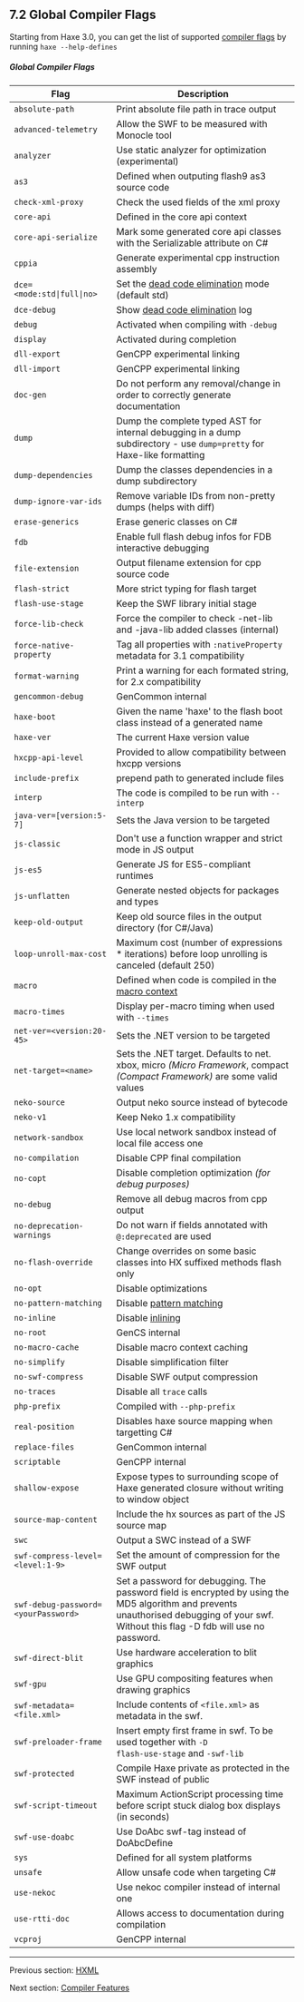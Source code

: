 ## 7.2 Global Compiler Flags

Starting from Haxe 3.0, you can get the list of supported [compiler flags](lf-condition-compilation.md) by running `haxe --help-defines`

##### Global Compiler Flags
 
 Flag  |  Description 
 --- | ---
<code>absolute-path</code>  |  Print absolute file path in trace output 
<code>advanced-telemetry</code>   |  Allow the SWF to be measured with Monocle tool 
<code>analyzer</code>   |  Use static analyzer for optimization (experimental) 
<code>as3</code>  |  Defined when outputing flash9 as3 source code 
<code>check-xml-proxy</code>   |  Check the used fields of the xml proxy 
<code>core-api</code>   |  Defined in the core api context 
<code>core-api-serialize</code>   |  Mark some generated core api classes with the Serializable attribute on C# 
<code>cppia</code>   |  Generate experimental cpp instruction assembly 
<code>dce=&lt;mode:std&#124;full&#124;no&gt;</code>   |  Set the [dead code elimination](cr-dce.md) mode (default std) 
<code>dce-debug</code>   |  Show [dead code elimination](cr-dce.md) log 
<code>debug</code>   |  Activated when compiling with <code>-debug</code> 
<code>display</code>   |  Activated during completion 
<code>dll-export</code>   |  GenCPP experimental linking 
<code>dll-import</code>   |  GenCPP experimental linking 
<code>doc-gen</code>   |  Do not perform any removal/change in order to correctly generate documentation 
<code>dump</code>   |  Dump the complete typed AST for internal debugging in a dump subdirectory - use <code>dump=pretty</code> for Haxe-like formatting 
<code>dump-dependencies</code>   |  Dump the classes dependencies in a dump subdirectory 
<code>dump-ignore-var-ids</code>   |  Remove variable IDs from non-pretty dumps (helps with diff) 
<code>erase-generics</code>   |  Erase generic classes on C# 
<code>fdb</code>   |  Enable full flash debug infos for FDB interactive debugging 
<code>file-extension</code>   |  Output filename extension for cpp source code 
<code>flash-strict</code>   |  More strict typing for flash target 
<code>flash-use-stage</code>   |  Keep the SWF library initial stage 
<code>force-lib-check</code>   |  Force the compiler to check -net-lib and -java-lib added classes (internal) 
<code>force-native-property</code>   |  Tag all properties with <code>:nativeProperty</code> metadata for 3.1 compatibility 
<code>format-warning</code>   |  Print a warning for each formated string, for 2.x compatibility 
<code>gencommon-debug</code>   |  GenCommon internal 
<code>haxe-boot</code>   |  Given the name 'haxe' to the flash boot class instead of a generated name 
<code>haxe-ver</code>   |  The current Haxe version value 
<code>hxcpp-api-level</code>   |  Provided to allow compatibility between hxcpp versions 
<code>include-prefix</code>   |  prepend path to generated include files 
<code>interp</code>   |  The code is compiled to be run with <code>--interp</code> 
<code>java-ver=[version:5-7]</code>   | Sets the Java version to be targeted 
<code>js-classic</code>   |  Don't use a function wrapper and strict mode in JS output 
<code>js-es5</code>   |  Generate JS for ES5-compliant runtimes 
<code>js-unflatten</code>   | Generate nested objects for packages and types 
<code>keep-old-output</code>   | Keep old source files in the output directory (for C#/Java) 
<code>loop-unroll-max-cost</code>   | Maximum cost (number of expressions * iterations) before loop unrolling is canceled (default 250) 
<code>macro</code>  | Defined when code is compiled in the [macro context](macro.md) 
<code>macro-times</code>  | Display per-macro timing when used with <code>--times</code> 
<code>net-ver=&lt;version:20-45&gt;</code>   |  Sets the .NET version to be targeted 
<code>net-target=&lt;name&gt;</code>   |  Sets the .NET target. Defaults to net. xbox, micro _(Micro Framework_, compact _(Compact Framework)_ are some valid values  
<code>neko-source</code>  | Output neko source instead of bytecode 
<code>neko-v1</code>  |  Keep Neko 1.x compatibility 
<code>network-sandbox</code>   |  Use local network sandbox instead of local file access one 
<code>no-compilation</code>   |  Disable CPP final compilation 
<code>no-copt</code>   |  Disable completion optimization _(for debug purposes)_ 
<code>no-debug</code>   |  Remove all debug macros from cpp output 
<code>no-deprecation-warnings</code>  | Do not warn if fields annotated with <code>@:deprecated</code> are used 
<code>no-flash-override</code>   |  Change overrides on some basic classes into HX suffixed methods flash only 
<code>no-opt</code>   |  Disable optimizations 
<code>no-pattern-matching</code>   |  Disable [pattern matching](lf-pattern-matching.md) 
<code>no-inline</code>   |  Disable [inlining](class-field-inline.md) 
<code>no-root</code>   |  GenCS internal 
<code>no-macro-cache</code>   |  Disable macro context caching 
<code>no-simplify</code>   |  Disable simplification filter 
<code>no-swf-compress</code>   |  Disable SWF output compression 
<code>no-traces</code>   |  Disable all <code>trace</code> calls 
<code>php-prefix</code>   |  Compiled with <code>--php-prefix</code> 
<code>real-position</code>   |  Disables haxe source mapping when targetting C# 
<code>replace-files</code>   |  GenCommon internal 
<code>scriptable</code>   |  GenCPP internal 
<code>shallow-expose</code>   |  Expose types to surrounding scope of Haxe generated closure without writing to window object 
<code>source-map-content</code>   |  Include the hx sources as part of the JS source map 
<code>swc</code>   |  Output a SWC instead of a SWF 
<code>swf-compress-level=&lt;level:1-9&gt;</code>   |  Set the amount of compression for the SWF output 
<code>swf-debug-password=&lt;yourPassword&gt;</code>   |  Set a password for debugging. The password field is encrypted by using the MD5 algorithm and prevents unauthorised debugging of your swf. Without this flag -D fdb will use no password. 
<code>swf-direct-blit</code>   |  Use hardware acceleration to blit graphics 
<code>swf-gpu</code>   |  Use GPU compositing features when drawing graphics 
<code>swf-metadata=&lt;file.xml&gt;</code>   |  Include contents of <code>&lt;file.xml&gt;</code> as metadata in the swf. 
<code>swf-preloader-frame</code>   |  Insert empty first frame in swf. To be used together with <code>-D flash-use-stage</code> and <code>-swf-lib</code> 
<code>swf-protected</code>   |  Compile Haxe private as protected in the SWF instead of public 
<code>swf-script-timeout</code>   |  Maximum ActionScript processing time before script stuck dialog box displays (in seconds) 
<code>swf-use-doabc</code>   |  Use DoAbc swf-tag instead of DoAbcDefine 
<code>sys</code>   |  Defined for all system platforms 
<code>unsafe</code>   |  Allow unsafe code when targeting C# 
<code>use-nekoc</code>   |  Use nekoc compiler instead of internal one 
<code>use-rtti-doc</code>   |  Allows access to documentation during compilation 
<code>vcproj</code>   |  GenCPP internal

---

Previous section: [HXML](compiler-usage-hxml.md)

Next section: [Compiler Features](cr-features.md)
